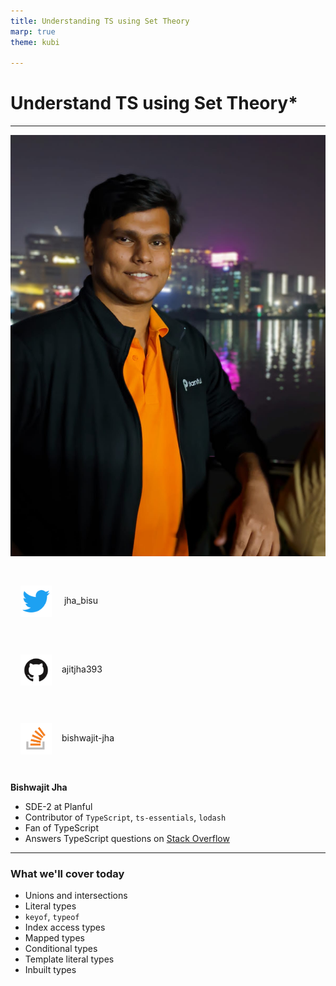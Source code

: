 ```yaml
---
title: Understanding TS using Set Theory
marp: true
theme: kubi

---
```


<!-- _class: lead title -->
<!-- _footer: '' -->

# Understand TS using Set Theory*

<!-- * _*_ and other TS Mental models -->

<!-- * scan QR code for repo: 
<img src="./media/repo-qr.png" style="position:absolute; top:460px; left: 1010px; width: 260px" />  -->

---
<div class="two-col-header">

![height:250px](./media/bishwajit.jpg)
<!-- <img src="./media/repo-qr.png" style="position:absolute; top:460px; left: 1010px; width: 260px; z-index:5000" /> -->

<div style="display: flex; justify-content: center; flex-direction: column "> 

<p><img src="./media/twitter.png" style="width: 50px; vertical-align: middle; padding: 1rem"> jha_bisu </p>

<p><img src="./media/github.png" style="width: 50px; vertical-align: middle; padding: 1rem">ajitjha393 </p>

<p><img src="./media/so.png" style="width: 50px; vertical-align: middle; padding: 1rem">bishwajit-jha </p>
</div>

</div>

**Bishwajit Jha**

* SDE-2 at Planful
* Contributor of `TypeScript`, `ts-essentials`, `lodash`
* Fan of TypeScript
* Answers TypeScript questions on [Stack Overflow](https://stackoverflow.com/users/10310568/bishwajit-jha)

---

### What we'll cover today

<!-- <img src="./media/repo-qr.png" style="position:absolute; top:460px; left: 1010px; width: 260px; z-index:5000" /> -->

<div class="two-columns">

- Unions and intersections
- Literal types
- `keyof`, `typeof`
- Index access types
- Mapped types
- Conditional types
- Template literal types
- Inbuilt types

</div>
